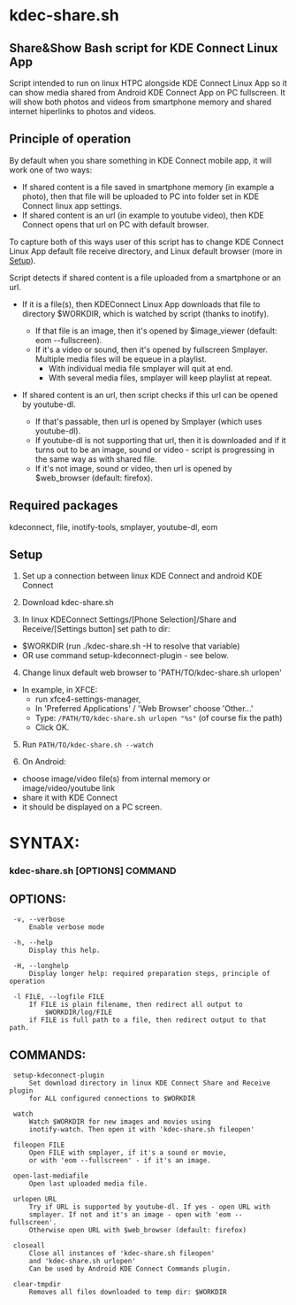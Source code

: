 # kdec-share.sh
## Share&Show Bash script for KDE Connect Linux App
Script intended to run on linux HTPC alongside KDE Connect Linux App so it can show media shared from Android KDE Connect App on PC fullscreen. It will show both photos and videos from smartphone memory and shared internet hiperlinks to photos and videos.

## Principle of operation
By default when you share something in KDE Connect mobile app, it will work one of two ways:
* If shared content is a file saved in smartphone memory (in example a photo), then that file will be uploaded to PC into folder set in KDE Connect linux app settings.
* If shared content is an url (in example to youtube video), then KDE Connect opens that url on PC with default browser.

To capture both of this ways user of this script has to change KDE Connect Linux App default file receive directory, and Linux default browser (more in [Setup](#setup)).

Script detects if shared content is a file uploaded from a smartphone or an url. 
* If it is a file(s), then KDEConnect Linux App downloads that file to directory $WORKDIR, which is watched by script (thanks to inotify).
  * If that file is an image, then it's opened by $image_viewer (default: eom --fullscreen).
  * If it's a video or sound, then it's opened by fullscreen Smplayer. Multiple media files will be equeue in a playlist.
    * With individual media file smplayer will quit at end.
    * With several media files, smplayer will keep playlist at repeat.

* If shared content is an url, then script checks if this url can be opened by youtube-dl.
  * If that's passable, then url is opened by Smplayer (which uses youtube-dl).
  * If youtube-dl is not supporting that url, then it is downloaded and if it turns out to be an image, sound or video - script is progressing in the same way as with shared file.
  * If it's not image, sound or video, then url is opened by $web_browser (default: firefox).

## Required packages
kdeconnect, file, inotify-tools, smplayer, youtube-dl, eom

## Setup
1. Set up a connection between linux KDE Connect and android KDE Connect

2. Download kdec-share.sh 

3. In linux KDEConnect Settings/[Phone Selection]/Share and Receive/[Settings button] set path to dir:
* $WORKDIR (run ./kdec-share.sh -H to resolve that variable)
* OR use command setup-kdeconnect-plugin - see below.

4. Change linux default web browser to 'PATH/TO/kdec-share.sh urlopen'
* In example, in XFCE: 
  * run xfce4-settings-manager,
  * In 'Preferred Applications' / 'Web Browser' choose 'Other...'
  * Type: `/PATH/TO/kdec-share.sh urlopen "%s"` (of course fix the path)
  * Click OK.

5. Run `PATH/TO/kdec-share.sh --watch`

6. On Android: 
* choose image/video file(s) from internal memory or image/video/youtube link 
* share it with KDE Connect
* it should be displayed on a PC screen.

# SYNTAX: 
### kdec-share.sh [OPTIONS] COMMAND

## OPTIONS:
	 -v, --verbose
	     Enable verbose mode

	 -h, --help
	     Display this help.

	 -H, --longhelp
	     Display longer help: required preparation steps, principle of operation

	 -l FILE, --logfile FILE
	     If FILE is plain filename, then redirect all output to 
		     $WORKDIR/log/FILE
	     if FILE is full path to a file, then redirect output to that path.

## COMMANDS:
	 setup-kdeconnect-plugin
	     Set download directory in linux KDE Connect Share and Receive plugin
	     for ALL configured connections to $WORKDIR

	 watch 
	     Watch $WORKDIR for new images and movies using 
	     inotify-watch. Then open it with 'kdec-share.sh fileopen'

	 fileopen FILE 
	     Open FILE with smplayer, if it's a sound or movie,
	     or with 'eom --fullscreen' - if it's an image.

	 open-last-mediafile
	     Open last uploaded media file.

	 urlopen URL 
	     Try if URL is supported by youtube-dl. If yes - open URL with 
	     smplayer. If not and it's an image - open with 'eom --fullscreen'. 
	     Otherwise open URL with $web_browser (default: firefox)

	 closeall
	     Close all instances of 'kdec-share.sh fileopen' 
	     and 'kdec-share.sh urlopen'
	     Can be used by Android KDE Connect Commands plugin.

	 clear-tmpdir
	     Removes all files downloaded to temp dir: $WORKDIR
